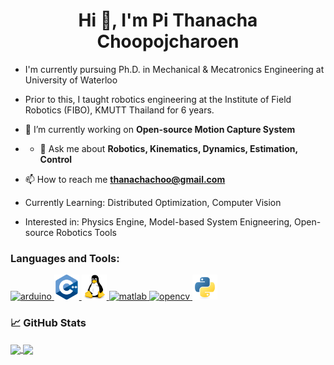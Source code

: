 <h1 align="center">Hi 👋, I'm Pi Thanacha Choopojcharoen</h1>

- I'm currently pursuing Ph.D. in Mechanical & Mecatronics Engineering at University of Waterloo 
- Prior to this, I taught robotics engineering at the Institute of Field Robotics (FIBO), KMUTT Thailand for 6 years.

- 🔭 I’m currently working on **Open-source Motion Capture System**
- - 💬 Ask me about **Robotics, Kinematics, Dynamics, Estimation, Control**
- 📫 How to reach me **thanachachoo@gmail.com**
- Currently Learning: Distributed Optimization, Computer Vision
- Interested in: Physics Engine, Model-based System Enigneering, Open-source Robotics Tools

<h3 align="left">Languages and Tools:</h3>
<p align="left"> <a href="https://www.arduino.cc/" target="_blank" rel="noreferrer"> <img src="https://cdn.worldvectorlogo.com/logos/arduino-1.svg" alt="arduino" width="40" height="40"/> </a> <a href="https://www.w3schools.com/cpp/" target="_blank" rel="noreferrer"> <img src="https://raw.githubusercontent.com/devicons/devicon/master/icons/cplusplus/cplusplus-original.svg" alt="cplusplus" width="40" height="40"/> </a> <a href="https://www.linux.org/" target="_blank" rel="noreferrer"> <img src="https://raw.githubusercontent.com/devicons/devicon/master/icons/linux/linux-original.svg" alt="linux" width="40" height="40"/> </a> <a href="https://www.mathworks.com/" target="_blank" rel="noreferrer"> <img src="https://upload.wikimedia.org/wikipedia/commons/2/21/Matlab_Logo.png" alt="matlab" width="40" height="40"/> </a> <a href="https://opencv.org/" target="_blank" rel="noreferrer"> <img src="https://www.vectorlogo.zone/logos/opencv/opencv-icon.svg" alt="opencv" width="40" height="40"/> </a> <a href="https://www.python.org" target="_blank" rel="noreferrer"> <img src="https://raw.githubusercontent.com/devicons/devicon/master/icons/python/python-original.svg" alt="python" width="40" height="40"/> </a> </p>

### 📈 GitHub Stats

<a href="https://github.com/tchoopojcharoen">
  <img align="center" src="https://github-readme-stats.vercel.app/api?username=tchoopojcharoen&count_private=true&show_icons=true&theme=buefy" height=160/>
</a>
<a href="https://github.com/tchoopojcharoen">
  <img align="center" src="https://github-readme-stats.vercel.app/api/top-langs/?username=tchoopojcharoen&hide=PLpgSQL,javascript,html,css,kotlin,ruby,cmake&layout=compact&theme=buefy" height=160/>
</a>
